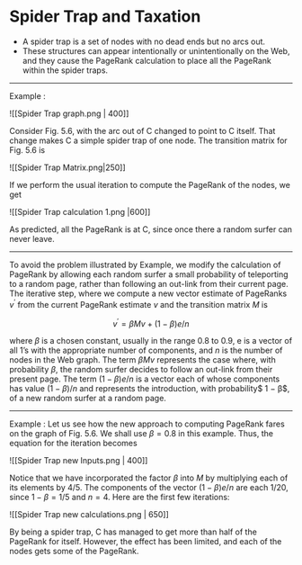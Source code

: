 # Spider Trap and Taxation

- A spider trap is a set of nodes with no dead ends but no arcs out. 
- These structures can appear intentionally or unintentionally on the Web, and they cause the PageRank calculation to place all the PageRank within the spider traps.
---
Example :

![[Spider Trap graph.png | 400]]

Consider Fig. 5.6, with the arc out of C changed to point to C itself. That change makes C a simple spider trap of one node. The transition matrix for Fig. 5.6 is

![[Spider Trap Matrix.png|250]]

If we perform the usual iteration to compute the PageRank of the nodes, we get

![[Spider Trap calculation 1.png |600]]

As predicted, all the PageRank is at C, since once there a random surfer can
never leave.

---

To avoid the problem illustrated by Example, we modify the calculation of PageRank by allowing each random surfer a small probability of teleporting to a random page, rather than following an out-link from their current page. The iterative step, where we compute a new vector estimate of PageRanks $v^′$ from the current PageRank estimate $v$ and the transition matrix $M$ is

$$v^′ = βMv + (1 − β)e/n$$

where $β$ is a chosen constant, usually in the range $0.8$ to $0.9$, e is a vector of all 1’s with the appropriate number of components, and $n$ is the number of nodes in the Web graph. The term $βMv$ represents the case where, with probability $β$, the random surfer decides to follow an out-link from their present page. The term $(1 − β)e/n$ is a vector each of whose components has value $(1 − β)/n$ and represents the introduction, with probability$ 1 − β$, of a new random surfer at a random page.

---

Example : Let us see how the new approach to computing PageRank fares on the graph of Fig. 5.6. We shall use $β=0.8$ in this example. Thus, the equation for the iteration becomes

![[Spider Trap new Inputs.png | 400]]

Notice that we have incorporated the factor $β$ into $M$ by multiplying each of its elements by $4/5$. The components of the vector $(1 − β)e/n$ are each $1/20$, since $1 − β = 1/5$ and $n=4$. Here are the first few iterations:

![[Spider Trap new calculations.png | 650]]

By being a spider trap, C has managed to get more than half of the PageRank for itself. However, the effect has been limited, and each of the nodes gets some of the PageRank.